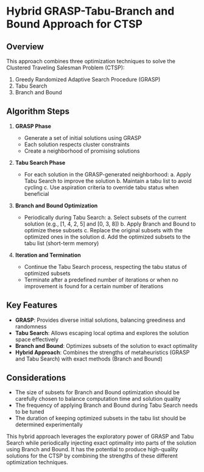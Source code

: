# Hybrid GRASP-Tabu-Branch and Bound Approach for CTSP

## Overview
This approach combines three optimization techniques to solve the Clustered Traveling Salesman Problem (CTSP):
1. Greedy Randomized Adaptive Search Procedure (GRASP)
2. Tabu Search
3. Branch and Bound

## Algorithm Steps

1. **GRASP Phase**
   - Generate a set of initial solutions using GRASP
   - Each solution respects cluster constraints
   - Create a neighborhood of promising solutions

2. **Tabu Search Phase**
   - For each solution in the GRASP-generated neighborhood:
     a. Apply Tabu Search to improve the solution
     b. Maintain a tabu list to avoid cycling
     c. Use aspiration criteria to override tabu status when beneficial

3. **Branch and Bound Optimization**
   - Periodically during Tabu Search:
     a. Select subsets of the current solution (e.g., [1, 4, 2, 5] and [0, 3, 8])
     b. Apply Branch and Bound to optimize these subsets
     c. Replace the original subsets with the optimized ones in the solution
     d. Add the optimized subsets to the tabu list (short-term memory)

4. **Iteration and Termination**
   - Continue the Tabu Search process, respecting the tabu status of optimized subsets
   - Terminate after a predefined number of iterations or when no improvement is found for a certain number of iterations

## Key Features

- **GRASP**: Provides diverse initial solutions, balancing greediness and randomness
- **Tabu Search**: Allows escaping local optima and explores the solution space effectively
- **Branch and Bound**: Optimizes subsets of the solution to exact optimality
- **Hybrid Approach**: Combines the strengths of metaheuristics (GRASP and Tabu Search) with exact methods (Branch and Bound)

## Considerations

- The size of subsets for Branch and Bound optimization should be carefully chosen to balance computation time and solution quality
- The frequency of applying Branch and Bound during Tabu Search needs to be tuned
- The duration of keeping optimized subsets in the tabu list should be determined experimentally

This hybrid approach leverages the exploratory power of GRASP and Tabu Search while periodically injecting exact optimality into parts of the solution using Branch and Bound. It has the potential to produce high-quality solutions for the CTSP by combining the strengths of these different optimization techniques.
